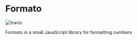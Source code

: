 Formato
===

![travis](https://travis-ci.org/gearz-lab/formato.svg)

Formato is a small JavaScript library for formatting numbers